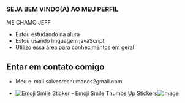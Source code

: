 
### SEJA BEM VINDO(A) AO MEU PERFIL

ME CHAMO JEFF
- Estou estudando na alura
- Estou usando linguagem javaScript 
- Utilizo essa área para conhecimentos em geral
  
## Entar em contato comigo 
- Meu e-mail salvesreshumanos2gmail.com

- <img src="https://media.tenor.com/iqyhP4D5ygAAAAAi/emoji-smile.gif" alt="Emoji Smile Sticker - Emoji Smile Thumbs Up Stickers"/>![image](https://github.com/Vitinh001/vitinho01/assets/170987977/1972092e-f052-4d3a-82d3-151c189022d3)
